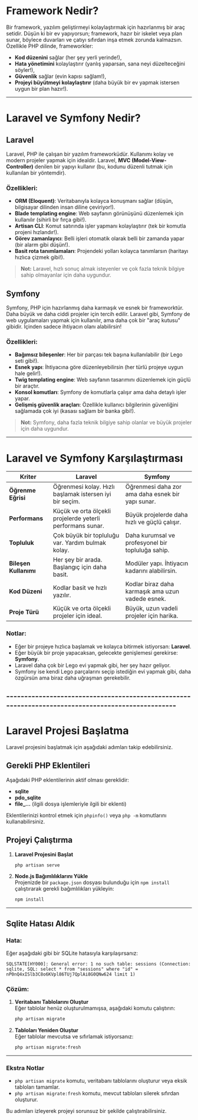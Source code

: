 # Framework Nedir?

Bir framework, yazılım geliştirmeyi kolaylaştırmak için hazırlanmış bir araç setidir. Düşün ki bir ev yapıyorsun; framework, hazır bir iskelet veya plan sunar, böylece duvarları ve çatıyı sıfırdan inşa etmek zorunda kalmazsın. Özellikle PHP dilinde, frameworkler:
- **Kod düzenini** sağlar (her şey yerli yerinde!),
- **Hata yönetimini** kolaylaştırır (yanlış yaparsan, sana neyi düzelteceğini söyler!),
- **Güvenlik** sağlar (evin kapısı sağlam!),
- **Projeyi büyütmeyi kolaylaştırır** (daha büyük bir ev yapmak istersen uygun bir plan hazır!).

---

# Laravel ve Symfony Nedir?

## Laravel
Laravel, PHP ile çalışan bir yazılım frameworküdür. Kullanımı kolay ve modern projeler yapmak için idealdir. Laravel, **MVC (Model-View-Controller)** denilen bir yapıyı kullanır (bu, kodunu düzenli tutmak için kullanılan bir yöntemdir).

### Özellikleri:
- **ORM (Eloquent)**: Veritabanıyla kolayca konuşmanı sağlar (düşün, bilgisayar dilinden insan diline çeviriyor!).
- **Blade templating engine**: Web sayfanın görünüşünü düzenlemek için kullanılır (sihirli bir fırça gibi!).
- **Artisan CLI**: Komut satırında işler yapmanı kolaylaştırır (tek bir komutla projeni hızlandır!).
- **Görev zamanlayıcı**: Belli işleri otomatik olarak belli bir zamanda yapar (bir alarm gibi düşün!).
- **Basit rota tanımlamaları**: Projendeki yolları kolayca tanımlarsın (haritayı hızlıca çizmek gibi!).

> **Not:** Laravel, hızlı sonuç almak isteyenler ve çok fazla teknik bilgiye sahip olmayanlar için daha uygundur.

## Symfony
Symfony, PHP için hazırlanmış daha karmaşık ve esnek bir frameworktür. Daha büyük ve daha ciddi projeler için tercih edilir. Laravel gibi, Symfony de web uygulamaları yapmak için kullanılır, ama daha çok bir "araç kutusu" gibidir. İçinden sadece ihtiyacın olanı alabilirsin!

### Özellikleri:
- **Bağımsız bileşenler**: Her bir parçası tek başına kullanılabilir (bir Lego seti gibi!).
- **Esnek yapı**: İhtiyacına göre düzenleyebilirsin (her türlü projeye uygun hale gelir!).
- **Twig templating engine**: Web sayfanın tasarımını düzenlemek için güçlü bir araçtır.
- **Konsol komutları**: Symfony de komutlarla çalışır ama daha detaylı işler yapar.
- **Gelişmiş güvenlik araçları**: Özellikle kullanıcı bilgilerinin güvenliğini sağlamada çok iyi (kasası sağlam bir banka gibi!).

> **Not:** Symfony, daha fazla teknik bilgiye sahip olanlar ve büyük projeler için daha uygundur.

---

# Laravel ve Symfony Karşılaştırması

| **Kriter**        | **Laravel**                              | **Symfony**                                   |
|--------------------|------------------------------------------|-----------------------------------------------|
| **Öğrenme Eğrisi** | Öğrenmesi kolay. Hızlı başlamak istersen iyi bir seçim. | Öğrenmesi daha zor ama daha esnek bir yapı sunar. |
| **Performans**     | Küçük ve orta ölçekli projelerde yeterli performans sunar. | Büyük projelerde daha hızlı ve güçlü çalışır. |
| **Topluluk**       | Çok büyük bir topluluğu var. Yardım bulmak kolay. | Daha kurumsal ve profesyonel bir topluluğa sahip. |
| **Bileşen Kullanımı** | Her şey bir arada. Başlangıç için daha basit. | Modüler yapı. İhtiyacın kadarını alabilirsin. |
| **Kod Düzeni**     | Kodlar basit ve hızlı yazılır.            | Kodlar biraz daha karmaşık ama uzun vadede esnek. |
| **Proje Türü**     | Küçük ve orta ölçekli projeler için ideal. | Büyük, uzun vadeli projeler için harika.      |

### Notlar:
- Eğer bir projeye hızlıca başlamak ve kolayca bitirmek istiyorsan: **Laravel**.
- Eğer büyük bir proje yapacaksan, gelecekte genişlemesi gerekirse: **Symfony**.
- Laravel daha çok bir Lego evi yapmak gibi, her şey hazır geliyor.
- Symfony ise kendi Lego parçalarını seçip istediğin evi yapmak gibi, daha özgürsün ama biraz daha uğraşman gerekebilir.

## --------------------------------------------------------------------------------------------------

# Laravel Projesi Başlatma

Laravel projesini başlatmak için aşağıdaki adımları takip edebilirsiniz.

## Gerekli PHP Eklentileri
Aşağıdaki PHP eklentilerinin aktif olması gereklidir:

- **sqlite**
- **pdo_sqlite**
- **file_...** (ilgili dosya işlemleriyle ilgili bir eklenti)

Eklentilerinizi kontrol etmek için `phpinfo()` veya `php -m` komutlarını kullanabilirsiniz.

## Projeyi Çalıştırma

1. **Laravel Projesini Başlat**  
   ```bash
   php artisan serve
   ```

2. **Node.js Bağımlılıklarını Yükle**  
   Projenizde bir `package.json` dosyası bulunduğu için `npm install` çalıştırarak gerekli bağımlılıkları yükleyin:  
   ```bash
   npm install
   ```

---

## Sqlite Hatası Aldık

### Hata:
Eğer aşağıdaki gibi bir SQLite hatasıyla karşılaşırsanız:

```plaintext
SQLSTATE[HY000]: General error: 1 no such table: sessions (Connection: sqlite, SQL: select * from "sessions" where "id" = nP0nQ4xISlb3C8o6KVpl86TUj7QplAi8G0QNw624 limit 1)
```

### Çözüm:

1. **Veritabanı Tablolarını Oluştur**  
   Eğer tablolar henüz oluşturulmamışsa, aşağıdaki komutu çalıştırın:  
   ```bash
   php artisan migrate
   ```

2. **Tabloları Yeniden Oluştur**  
   Eğer tablolar mevcutsa ve sıfırlamak istiyorsanız:  
   ```bash
   php artisan migrate:fresh
   ```

---

### Ekstra Notlar
- `php artisan migrate` komutu, veritabanı tablolarını oluşturur veya eksik tabloları tamamlar.
- `php artisan migrate:fresh` komutu, mevcut tabloları silerek sıfırdan oluşturur.

Bu adımları izleyerek projeyi sorunsuz bir şekilde çalıştırabilirsiniz.
